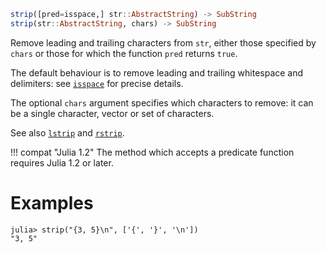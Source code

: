 ```julia
strip([pred=isspace,] str::AbstractString) -> SubString
strip(str::AbstractString, chars) -> SubString
```

Remove leading and trailing characters from `str`, either those specified by `chars` or those for which the function `pred` returns `true`.

The default behaviour is to remove leading and trailing whitespace and delimiters: see [`isspace`](@ref) for precise details.

The optional `chars` argument specifies which characters to remove: it can be a single character, vector or set of characters.

See also [`lstrip`](@ref) and [`rstrip`](@ref).

!!! compat "Julia 1.2"
    The method which accepts a predicate function requires Julia 1.2 or later.


# Examples

```jldoctest
julia> strip("{3, 5}\n", ['{', '}', '\n'])
"3, 5"
```
